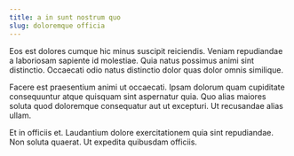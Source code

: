 ```yaml
---
title: a in sunt nostrum quo
slug: doloremque officia
---
```


Eos est dolores cumque hic minus suscipit reiciendis. Veniam repudiandae a laboriosam sapiente id molestiae. Quia natus possimus animi sint distinctio. Occaecati odio natus distinctio dolor quas dolor omnis similique.

Facere est praesentium animi ut occaecati. Ipsam dolorum quam cupiditate consequuntur atque quisquam sint aspernatur quia. Quo alias maiores soluta quod doloremque consequatur aut ut excepturi. Ut recusandae alias ullam.

Et in officiis et. Laudantium dolore exercitationem quia sint repudiandae. Non soluta quaerat. Ut expedita quibusdam officiis.
